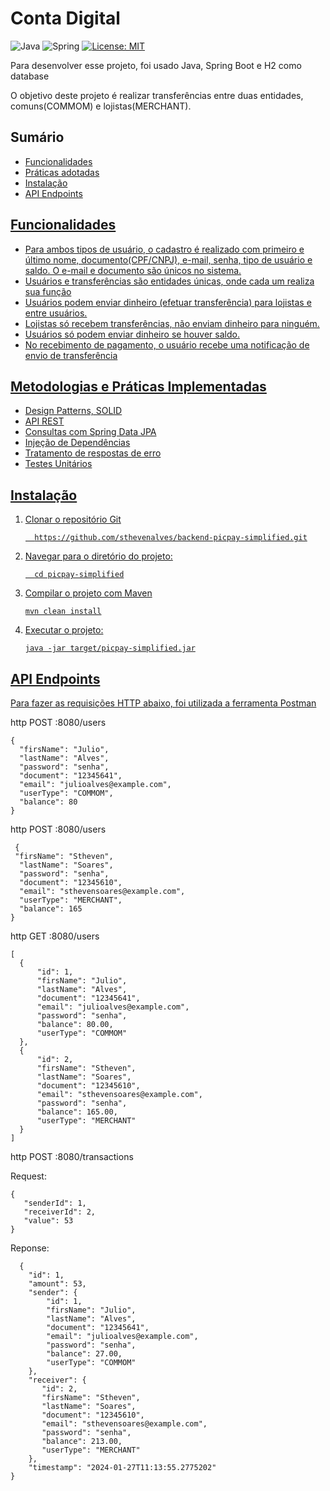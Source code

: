 <h1>Conta Digital</h1>

 ![Java](https://img.shields.io/badge/Java-ED8B00?style=for-the-badge&logo=openjdk&logoColor=white)
 ![Spring](https://img.shields.io/badge/Spring-6DB33F.svg?style=for-the-badge&logo=Spring&logoColor=white)
 [![License: MIT](https://img.shields.io/badge/License-MIT-yellow.svg)](https://opensource.org/licenses/MIT)
 
 <P>Para desenvolver esse projeto, foi usado Java, Spring Boot e H2 como database</P>
 <p>O objetivo deste projeto é realizar transferências entre duas entidades, 
   comuns(COMMOM) e lojistas(MERCHANT).</p>
 
   <h2>Sumário</h2>
<ul>
  <li><a href="#func">Funcionalidades</li>
  <li><a href="#pratic">Práticas adotadas</li>
    <li><a href="#instalacao">Instalação</li>
      <li><a href="#endpoints">API Endpoints</li>
</ul>
   
   <h2 id="func">Funcionalidades</h2>
   <ul>
     <li>Para ambos tipos de usuário, o cadastro é realizado com primeiro e último nome, documento(CPF/CNPJ), e-mail, senha, tipo de usuário e saldo. O e-mail e documento são 
       únicos no sistema.</li>
     <li>Usuários e transferências são entidades únicas, onde cada um realiza sua função</li>
     <li>Usuários podem enviar dinheiro (efetuar transferência) para lojistas e entre usuários.</li>
     <li>Lojistas só recebem transferências, não enviam dinheiro para ninguém.</li>
     <li>Usuários só podem enviar dinheiro se houver saldo.</li>
     <li>No recebimento de pagamento, o usuário recebe uma notificação de envio de transferência</li>
   </ul>

   <h2 id="pratic">Metodologias e Práticas Implementadas</h2>
<ul>
<li>Design Patterns, SOLID
<li>API REST
<li>Consultas com Spring Data JPA
<li>Injeção de Dependências
<li>Tratamento de respostas de erro
 <li>Testes Unitários</li>
</ul>

<h2 id="instalacao">Instalação</h2>
<ol>
  <li>Clonar o repositório Git</li>
  
      https://github.com/sthevenalves/backend-picpay-simplified.git

  <li>Navegar para o diretório do projeto:</li>
  
      cd picpay-simplified

  <li>Compilar o projeto com Maven</li>

    mvn clean install

  <li>Executar o projeto:</li>

    java -jar target/picpay-simplified.jar
</ol>

<h2 id="endpoints">API Endpoints</h2>
<p>Para fazer as requisições HTTP abaixo, foi utilizada a ferramenta <a href="https://www.postman.com/">Postman</a></p>

http POST :8080/users</li>
  
    {
  	  "firsName": "Julio",
      "lastName": "Alves",
      "password": "senha",
      "document": "12345641",
      "email": "julioalves@example.com",
      "userType": "COMMOM",
      "balance": 80
    }
  
  http POST :8080/users</li>

     {
     "firsName": "Stheven",
      "lastName": "Soares",
      "password": "senha",
      "document": "12345610",
      "email": "sthevensoares@example.com",
      "userType": "MERCHANT",
      "balance": 165
    }
  http GET :8080/users</li>
  
    [
      {
          "id": 1,
          "firsName": "Julio",
          "lastName": "Alves",
          "document": "12345641",
          "email": "julioalves@example.com",
          "password": "senha",
          "balance": 80.00,
          "userType": "COMMOM"
      },
      {
          "id": 2,
          "firsName": "Stheven",
          "lastName": "Soares",
          "document": "12345610",
          "email": "sthevensoares@example.com",
          "password": "senha",
          "balance": 165.00,
          "userType": "MERCHANT"
      }
    ]
  http POST :8080/transactions</li>
  <p>Request:</p>
   
    
    {
  	   "senderId": 1,
       "receiverId": 2,
       "value": 53 
    }
  <p>Reponse:</p>
  
      {
        "id": 1,
        "amount": 53,
        "sender": {
            "id": 1,
            "firsName": "Julio",
            "lastName": "Alves",
            "document": "12345641",
            "email": "julioalves@example.com",
            "password": "senha",
            "balance": 27.00,
            "userType": "COMMOM"
        },
        "receiver": {
           "id": 2,
           "firsName": "Stheven",
           "lastName": "Soares",
           "document": "12345610",
           "email": "sthevensoares@example.com",
           "password": "senha",
           "balance": 213.00,
           "userType": "MERCHANT"
        },
        "timestamp": "2024-01-27T11:13:55.2775202"
    }
    
